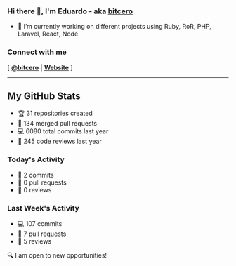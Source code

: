 ### Hi there 👋, I'm Eduardo - aka [bitcero](https://bitcero.dev)

- 🔭 I’m currently working on different projects using Ruby, RoR, PHP, Laravel, React, Node

### Connect with me

[ [**@bitcero**](https://twitter.com/bitcero/) |
[**Website**](https://eduardocortes.mx) ]

---

<!--SECTION:stats-->
## My GitHub Stats

- 🏆 31 repositories created
- 🔀 134 merged pull requests
- 💻 6080 total commits last year
- 🧐 245 code reviews last year

### Today's Activity

- 📝 2 commits
- 🤝 0 pull requests
- 👀 0 reviews

### Last Week's Activity

- 💻 107 commits
- 🤝 7 pull requests
- 👀 5 reviews

🔍 I am open to new opportunities!
  <!--/SECTION:stats-->
